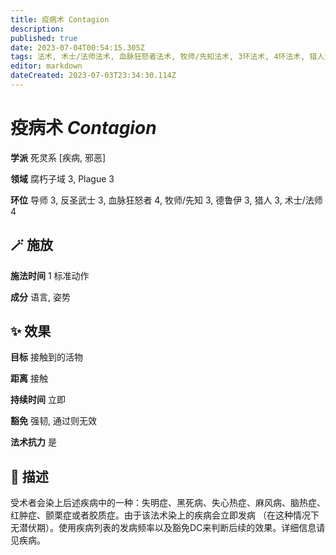 ```yaml
---
title: 疫病术 Contagion
description: 
published: true
date: 2023-07-04T00:54:15.305Z
tags: 法术, 术士/法师法术, 血脉狂怒者法术, 牧师/先知法术, 3环法术, 4环法术, 猎人法术, 德鲁伊法术, 反圣武士法术, 死灵系, 邪恶, 导师法术, plague, 疾病, 腐朽子域
editor: markdown
dateCreated: 2023-07-03T23:34:30.114Z
---
```


# **疫病术** *Contagion*

**学派** 死灵系 \[疾病, 邪恶\] 

**领域** 腐朽子域 3, Plague 3

**环位** 导师 3, 反圣武士 3, 血脉狂怒者 4, 牧师/先知 3, 德鲁伊 3, 猎人 3, 术士/法师 4

## 🪄 施放

**施法时间** 1 标准动作

**成分** 语言, 姿势

## ✨ 效果 

**目标** 接触到的活物 

**距离** 接触  

**持续时间** 立即 

**豁免** 强韧, 通过则无效

**法术抗力** 是

## 📖 描述

受术者会染上后述疾病中的一种：失明症、黑死病、失心热症、麻风病、脑热症、红肿症、颤栗症或者胶质症。由于该法术染上的疾病会立即发病 （在这种情况下无潜伏期）。使用疾病列表的发病频率以及豁免DC来判断后续的效果。详细信息请见疾病。
    